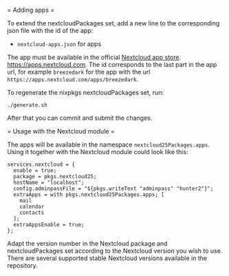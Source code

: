 = Adding apps =

To extend the nextcloudPackages set, add a new line to the corresponding json
file with the id of the app:

- `nextcloud-apps.json` for apps

The app must be available in the official
[Nextcloud app store](https://apps.nextcloud.com).
https://apps.nextcloud.com. The id corresponds to the last part in the app url,
for example `breezedark` for the app with the url
`https://apps.nextcloud.com/apps/breezedark`.

To regenerate the nixpkgs nextcloudPackages set, run:

``` 
./generate.sh
``` 

After that you can commit and submit the changes.

= Usage with the Nextcloud module =

The apps will be available in the namespace `nextcloud25Packages.apps`.
Using it together with the Nextcloud module could look like this:

```
services.nextcloud = {
  enable = true;
  package = pkgs.nextcloud25;
  hostName = "localhost";
  config.adminpassFile = "${pkgs.writeText "adminpass" "hunter2"}";
  extraApps = with pkgs.nextcloud25Packages.apps; [
    mail
    calendar
    contacts
  ];
  extraAppsEnable = true;
};
```

Adapt the version number in the Nextcloud package and nextcloudPackages set
according to the Nextcloud version you wish to use. There are several supported
stable Nextcloud versions available in the repository.
